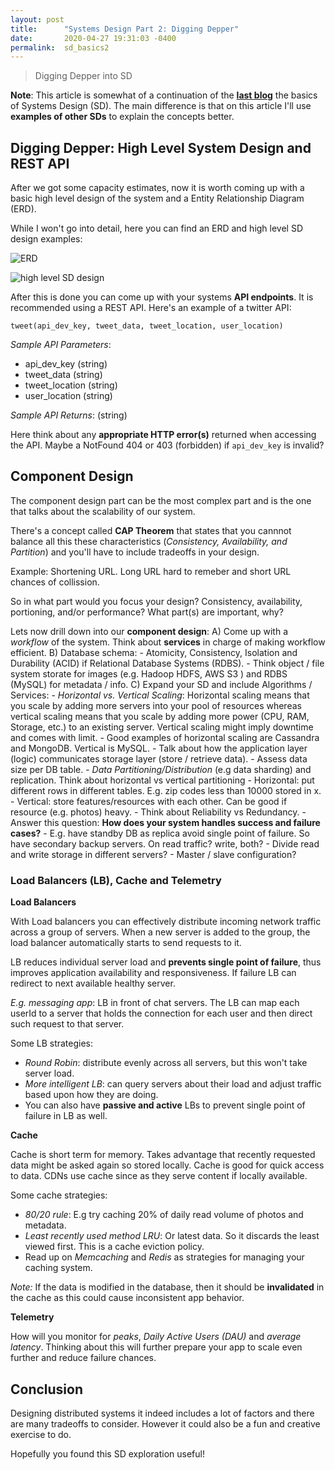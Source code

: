 ```yaml
---
layout: post
title:      "Systems Design Part 2: Digging Depper"
date:       2020-04-27 19:31:03 -0400
permalink:  sd_basics2
---
```


> Digging Depper into SD 

**Note**: This article is somewhat of a continuation of the [**last blog**](http://fbohz.com/sd_basics1) the basics of Systems Design (SD). The main difference is that on this article I'll use **examples of other SDs** to explain the concepts better.


## Digging Depper: High Level System Design and REST API

After we got some capacity estimates, now it is worth coming up with a basic high level design of the system and a Entity Relationship Diagram (ERD).

While I won't go into detail, here you can find an ERD and high level SD design examples: 

![ERD](https://user-images.githubusercontent.com/15071636/80003020-073ace80-8486-11ea-8223-b1a4f67ce7ce.png) 

![high level SD design](https://user-images.githubusercontent.com/15071636/80003150-34877c80-8486-11ea-9d3f-6b5b37041589.png) 

After this is done you can come up with your systems **API endpoints**. It is recommended using a REST API. Here's an example of a twitter API:

`tweet(api_dev_key, tweet_data, tweet_location, user_location)`

*Sample API Parameters*:
- api_dev_key (string)
- tweet_data (string)
- tweet_location (string)
- user_location (string)

*Sample API Returns*: (string)

Here think about any **appropriate HTTP error(s)** returned when accessing the API. Maybe a NotFound 404 or 403 (forbidden) if `api_dev_key` is invalid?

## Component Design

The component design part can be the most complex part and is the one that talks about the scalability of our system.

There's a concept called **CAP Theorem** that states that you cannnot balance all this these characteristics (*Consistency, Availability, and Partition*) and you'll have to include tradeoffs in your design. 

Example: Shortening URL. Long URL hard to remeber and short URL chances of collission.

So in what part would you focus your design? Consistency, availability, portioning, and/or performance? What part(s) are important, why? 

Lets now drill down into our **component design**:
  A) Come up with a *workflow* of the system. Think about **services** in charge of making workflow efficient.
  B) Database schema:
    - Atomicity, Consistency, Isolation and Durability (ACID) if Relational Database Systems (RDBS).
    - Think object / file system storate for images (e.g. Hadoop HDFS, AWS S3 ) and RDBS (MySQL) for metadata / info.
  C) Expand your SD and include Algorithms / Services:
    - *Horizontal vs. Vertical Scaling*: Horizontal scaling means that you scale by adding more servers into your pool of resources whereas vertical scaling means that you scale by adding more power (CPU, RAM, Storage, etc.) to an existing server. Vertical scaling might imply downtime and comes with limit.
      - Good examples of horizontal scaling are Cassandra and MongoDB. Vertical is MySQL.
    - Talk about how the application layer (logic) communicates storage layer (store / retrieve data).
    - Assess data size per DB table.
    - *Data Partitioning/Distribution* (e.g data sharding) and replication. Think about horizontal vs vertical partitioning
      - Horizontal: put different rows in different tables. E.g. zip codes less than 10000 stored in x.
      - Vertical: store features/resources with each other. Can be good if resource (e.g. photos) heavy.
    - Think about Reliability vs Redundancy.
    - Answer this question: **How does your system handles success and failure cases?**
      - E.g. have standby DB as replica avoid single point of failure. So have secondary backup servers. On read traffic? write, both?
     - Divide read and write storage in different servers?
     - Master / slave configuration?

### Load Balancers (LB), Cache and Telemetry

**Load Balancers**

With Load balancers you can effectively distribute incoming network traffic across a group of  servers. When a new server is added to the group, the load balancer automatically starts to send requests to it.

LB reduces individual server load and **prevents single point of failure**, thus improves application availability and responsiveness. If failure LB can redirect to next available healthy server.

*E.g. messaging app*: LB in front of chat servers. The LB can map each userId to a server that holds the connection for each user and then direct such request to that server.

Some LB strategies:
  - *Round Robin*: distribute evenly across all servers, but this won't take server load.
  - *More intelligent LB*: can query servers about their load and adjust traffic based upon how they are doing.
  - You can also have **passive and active** LBs to prevent single point of failure in LB as well. 

**Cache**

Cache is short term for memory. Takes advantage that recently requested data might be asked again so stored locally. Cache is good for quick access to data. CDNs use cache since as they serve content if locally available.

Some cache strategies: 
  - *80/20 rule*: E.g try caching 20% of daily read volume of photos and metadata.
  - *Least recently used method LRU*: Or latest data. So it discards the least viewed first. This is a cache eviction policy.
  - Read up on *Memcaching* and *Redis* as strategies for managing your caching system.

 *Note:* If the data is modified in the database, then it should be **invalidated** in the cache as this could cause inconsistent app behavior.

**Telemetry**

How will you monitor for *peaks*, *Daily Active Users (DAU)* and *average latency*. Thinking about this will further prepare your app to scale even further and reduce failure chances.

## Conclusion

Designing distributed systems it indeed includes a lot of factors and there are many tradeoffs to consider. However it could also be a fun and creative exercise to do.

Hopefully you found this SD exploration useful!